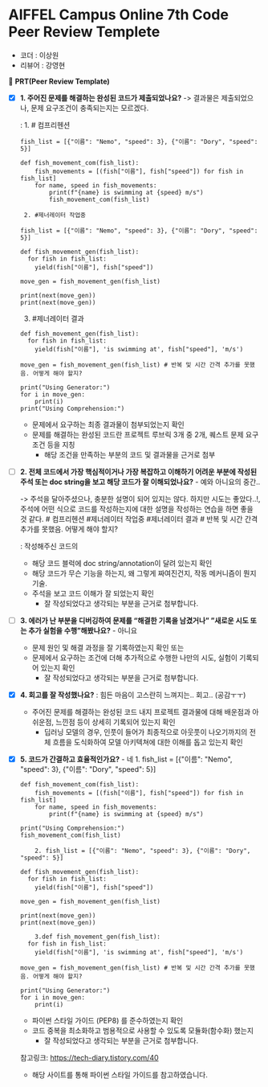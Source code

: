# AIFFEL Campus Online 7th Code Peer Review Templete

- 코더 : 이상원
- 리뷰어 : 강영현



🔑 **PRT(Peer Review Template)**

- [x]  **1. 주어진 문제를 해결하는 완성된 코드가 제출되었나요?**
       -> 결과물은 제출되었으나, 문제 요구조건이 충족되는지는 모르겠다.
      
      : 1. # 컴프리헨션

       fish_list = [{"이름": "Nemo", "speed": 3}, {"이름": "Dory", "speed": 5}]

       def fish_movement_com(fish_list):
           fish_movements = [(fish["이름"], fish["speed"]) for fish in fish_list]
           for name, speed in fish_movements:
               print(f"{name} is swimming at {speed} m/s")
               fish_movement_com(fish_list)
        
        2. #제너레이터 작업중
        
       fish_list = [{"이름": "Nemo", "speed": 3}, {"이름": "Dory", "speed": 5}]

       def fish_movement_gen(fish_list):
         for fish in fish_list:
           yield(fish["이름"], fish["speed"])

       move_gen = fish_movement_gen(fish_list)

       print(next(move_gen))
       print(next(move_gen))

     3. #제너레이터 결과

       def fish_movement_gen(fish_list):
         for fish in fish_list:
           yield(fish["이름"], 'is swimming at', fish["speed"], 'm/s')

       move_gen = fish_movement_gen(fish_list) # 반복 및 시간 간격 추가를 못했음. 어떻게 해야 할지?

       print("Using Generator:")
       for i in move_gen:
           print(i)
       print("Using Comprehension:")

         

    - 문제에서 요구하는 최종 결과물이 첨부되었는지 확인
    - 문제를 해결하는 완성된 코드란 프로젝트 루브릭 3개 중 2개, 
    퀘스트 문제 요구조건 등을 지칭
        - 해당 조건을 만족하는 부분의 코드 및 결과물을 근거로 첨부
    
- [ ]  **2. 전체 코드에서 가장 핵심적이거나 가장 복잡하고 이해하기 어려운 부분에 작성된 
주석 또는 doc string을 보고 해당 코드가 잘 이해되었나요?** - 예와 아니요의 중간..

    -> 주석을 달아주셨으나, 충분한 설명이 되어 있지는 않다. 하지만 시도는 좋았다..!, 주석에 어떤 식으로 코드를 작성하는지에 대한 설명을
       작성하는 연습을 하면 좋을 것 같다.
       # 컴프리헨션
       #제너레이터 작업중
       #제너레이터 결과
       # 반복 및 시간 간격 추가를 못했음. 어떻게 해야 할지?

    
    : 작성해주신 코드의 
    - 해당 코드 블럭에 doc string/annotation이 달려 있는지 확인
    - 해당 코드가 무슨 기능을 하는지, 왜 그렇게 짜여진건지, 작동 메커니즘이 뭔지 기술.
    - 주석을 보고 코드 이해가 잘 되었는지 확인
        - 잘 작성되었다고 생각되는 부분을 근거로 첨부합니다.
        
- [ ]  **3. 에러가 난 부분을 디버깅하여 문제를 “해결한 기록을 남겼거나” 
”새로운 시도 또는 추가 실험을 수행”해봤나요?** - 아니요
    - 문제 원인 및 해결 과정을 잘 기록하였는지 확인 또는
    - 문제에서 요구하는 조건에 더해 추가적으로 수행한 나만의 시도, 
    실험이 기록되어 있는지 확인
        - 잘 작성되었다고 생각되는 부분을 근거로 첨부합니다.
        
- [x]  **4. 회고를 잘 작성했나요?**
    : 힘든 마음이 고스란히 느껴지는.. 회고.. (공감ㅜㅜ)

    - 주어진 문제를 해결하는 완성된 코드 내지 프로젝트 결과물에 대해
    배운점과 아쉬운점, 느낀점 등이 상세히 기록되어 있는지 확인
        - 딥러닝 모델의 경우,
        인풋이 들어가 최종적으로 아웃풋이 나오기까지의 전체 흐름을 도식화하여 
        모델 아키텍쳐에 대한 이해를 돕고 있는지 확인

- [x]  **5. 코드가 간결하고 효율적인가요?** - 네 
      1.
              fish_list = [{"이름": "Nemo", "speed": 3}, {"이름": "Dory", "speed": 5}]
       
       def fish_movement_com(fish_list):
           fish_movements = [(fish["이름"], fish["speed"]) for fish in fish_list]
           for name, speed in fish_movements:
               print(f"{name} is swimming at {speed} m/s")
       
       print("Using Comprehension:")
       fish_movement_com(fish_list)
       
           2. fish_list = [{"이름": "Nemo", "speed": 3}, {"이름": "Dory", "speed": 5}]
       
       def fish_movement_gen(fish_list):
         for fish in fish_list:
           yield(fish["이름"], fish["speed"])
       
       move_gen = fish_movement_gen(fish_list)
       
       print(next(move_gen))
       print(next(move_gen))
       
           3.def fish_movement_gen(fish_list):
         for fish in fish_list:
           yield(fish["이름"], 'is swimming at', fish["speed"], 'm/s')
       
       move_gen = fish_movement_gen(fish_list) # 반복 및 시간 간격 추가를 못했음. 어떻게 해야 할지?
       
       print("Using Generator:")
       for i in move_gen:
           print(i)
    
    - 파이썬 스타일 가이드 (PEP8) 를 준수하였는지 확인
    - 코드 중복을 최소화하고 범용적으로 사용할 수 있도록 모듈화(함수화) 했는지
        - 잘 작성되었다고 생각되는 부분을 근거로 첨부합니다.

    참고링크: https://tech-diary.tistory.com/40
    - 해당 사이트를 통해 파이썬 스타일 가이드를 참고하였습니다.
